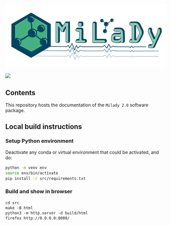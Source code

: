 ![](src/static/logo.png)

[![](https://img.shields.io/github/workflow/status/ai-atoms/milady-docs/CI?label=docs%20build&style=for-the-badge)](https://ai-atoms.github.io/milady-docs/)

## Contents

This repository hosts the documentation of the `Milady 2.0` software package.

## Local build instructions

### Setup Python environment

Deactivate any conda or virtual environment that could be activated, and do: 

```bash
python -m venv env 
source env/bin/activate
pip install -r src/requirements.txt
```

### Build and show in browser

```
cd src 
make -B html
python3 -m http.server -d build/html
firefox http://0.0.0.0:8000/
```
